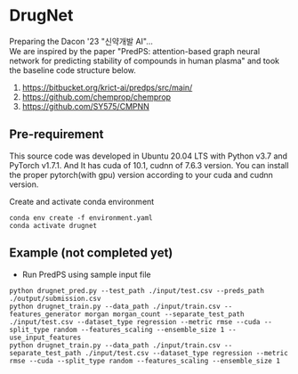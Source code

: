 
# DrugNet

Preparing the Dacon '23 "신약개발 AI"...    
We are inspired by the paper "PredPS: attention-based graph neural network for predicting stability of compounds in human plasma" and took the baseline code structure below.
 1. https://bitbucket.org/krict-ai/predps/src/main/    
 2. https://github.com/chemprop/chemprop  
 3. https://github.com/SY575/CMPNN  
 
## Pre-requirement

This source code was developed in Ubuntu 20.04 LTS with Python v3.7 and PyTorch v1.7.1. And It has cuda of 10.1, cudnn of 7.6.3 version. You can install the proper pytorch(with gpu) version according to your cuda and cudnn version.

Create and activate conda environment
```
conda env create -f environment.yaml
conda activate drugnet
```

## Example (not completed yet)
- Run PredPS using sample input file  
```
python drugnet_pred.py --test_path ./input/test.csv --preds_path ./output/submission.csv
python drugnet_train.py --data_path ./input/train.csv --features_generator morgan morgan_count --separate_test_path ./input/test.csv --dataset_type regression --metric rmse --cuda --split_type random --features_scaling --ensemble_size 1 --use_input_features
python drugnet_train.py --data_path ./input/train.csv --separate_test_path ./input/test.csv --dataset_type regression --metric rmse --cuda --split_type random --features_scaling --ensemble_size 1 
```